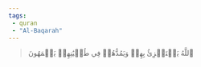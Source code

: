 ```yaml
---
tags: 
 - quran 
 - "Al-Baqarah"
---
```


> ٱللَّهُ يَسۡتَهۡزِئُ بِهِمۡ وَيَمُدُّهُمۡ فِي طُغۡيَٰنِهِمۡ يَعۡمَهُونَ
